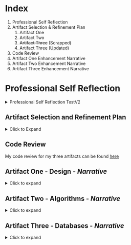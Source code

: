 # Index
1. Professional Self Reflection
2. Artifact Selection & Refinement Plan
    1. Artifact One
    2. Artifact Two
    3. ~~Artifact Three~~ (Scrapped)
    4. Artifact Three (Updated)
3. Code Review
4. Artifact One Enhancement Narrative 
5. Artifact Two Enhancement Narrative
6. Artifact Three Enhancement Narrative

# Professional Self Reflection
<details>
  <summary> 
	  Professional Self Reflection TestV2
	</summary>
	
<br/>
	
TO:DOLink test
## Header test
	
<br/>
	
*Italics*/
	
<br/>
	
**Bold**
	
<br/>
	
[link](https://youtu.be/ZsL6YUIJrj4)
	
<br/>
	
</details>


## Artifact Selection and Refinement Plan
 
<details>
  <summary>Click to Expand</summary>
<br/>

This is a showcase of my original artifact selection & refinement plan. Originally, I planned on creating a new artifact from scratch (the category thre

<br/>
	
### I. Artifact One: Software Engineering/Design 
	
The artifact for the first Category will be taken from my CS-410 Project One and Two. These projects required me to take an object file, explain its functionality, and using that make a similar cpp file. Then for project two I had to identify coding vulnerabilities and fix them. For the enhancements, 
The enhancement plan will start by recreating the original C++ program into a Java program. Once the program is remade, the next steps will be to add enhancements. An example of specific enhancements include adding a function that records each successful login (the username, password, and what time it takes place.) Another enhancement would also require usernames to be valid, and correspond to their given password. See flowchart on following page.
The main skill being illustrated here is my ability to recreate a program into another language, while retaining the original programs look and functionality. This aligns with the category one modification to transfer a project into a different language. Login accounting and proper username / password pair verification aligns with the enhancements of improving and expanding a projects complexity. 

<br/>
	
### II. Artifact Two: Algorithms and Data Structures 
	
<br/>
	
This artifact came from my IT-145 Project. The original project was a simple console application that allowed users to see the ships, cruises, and passengers, and add or edit them.
	
<br/>	
	
The enhancement plan follows the flowchart seen on the next page, yellow highlights the additional complexities. It looks to add more complicated algorithms and data structures to the program. It does this be adding many different attributes to each object type. Some of the attributes would be automatically calculated (such as Net Profit for a cruise.) The main modification would be expanding complexity of algorithms. For this, a recommended price calculator/simulator will recommend what can be done to match the goal profit based off expected passengers, expected room allocations ratios, and the maximum expected amount each tier of passenger is willing to spend on a room type and the variance expected within that maximum. It will work by distributing the expected passengers within the rooms based off the given ratios, and determine what price’s can be set for each room type to meet the profit goals (a passenger is removed if their preferred room type is out of their maximum spending amount.) 
	
<br/>	
	
This calculator is the main modification being made and adds a complex algorithm to calculate and simulate passenger distribution. This is used to help gauge what the price of each room should be set to, that way desired profit margins can better be met. This modification aligns with the expanded complexity of algorithms modification. 
	
<br/>
	
### ~~III. Artifact Three: Databases~~  (Outdated)
	
<br/>	
	
This artifcat does not currently exist, as the only three projects I have worked on that work with databases are locked behind my older courses. So this new project will be creating a full stack web application program that connects to a MongoDB with a python middleware. The enhancement plan is to create a full stack web application from scratch. It will start by creating a CSV file with the given data and then importing it to MongoDB. Then a Python Module will be used to perform operations on the database (CRUD operations minimum.) Finally a basic web application will be used to display results from the database, with the python module being used as middleware. The current plan is also to use Jupyter to create the front end of the stack. This demonstrates being able to make a full stack application, which is a variance of one of the recommended modifications for category three. 

<br/>
	
### III. Artifact Three: Updated

<br/>
	
After the initial refinement plan, I 

<br/>	
	
</details>



## Code Review
My code review for my three artifacts can be found [here](https://youtu.be/ZsL6YUIJrj4)


## Artifact One - Design - *Narrative*
<details>
  <summary>Click to expand</summary>
  
<br/>  
	
**Artifact Description**
	
<br/>  
	
The artifact is a C++ program file. It was originally a product of my CS-410 Reverse Engineering final projects, which were finished in August 2021. The project was to take an object file without any documentation and recreate it as a C++ program after interpreting the assembly code, then applying some security fixes to it. 

<br/> 
	
*Justification*
	
<br/> 
	
This artifact was chosen as I felt it was basic but easily could be improved or modified in many ways. Additionally, the choice to use this artifact was based on it also being a prime candidate to add a database to, without being overly complicated. This artifact also shows my reverse engineering ability, and felt that being able to recreate this into another language (Java) also demonstrated an important and related skillset. The artifact has been improve as it now properly validates a proper username/password combination, and will record login history or attempts to a text file (or create the text file if there is none.) 

<br/>  
	
**Fulfillment of Course Objectives**
	
<br/> 
	
The enhancements planned in Module one was met with this updated artifact; it was successfully recreated in Java, properly validates both a correct username and corresponding password, and records successful logins or attempts to a text file. Updated plans for this mostly revolve around Enhancement Three (databases), when a database will be tied into the program, and will contain the clients, users and login records. CRUD functionality will be added so the database can be used from the program. 

<br/>
	
**Reflection**
	
<br/>
	
During my enhancement, I immediately realized how rusty I was at Java compared to C++. This turned out to be a positive for me, as it gave me more experience with Java, and showed my ability to work with languages I am less comfortable with. I imagine the main challenges for this assignment will be to come during Enhancement Three and the inclusion of a database. 
	
<br/>
	
[Artifact One Github Link](https://github.com/ehickey96/ePortfolio-Artifact-One)
	
<br/>  
	
</details>

## Artifact Two - Algorithms - *Narrative*
<details>
  <summary>Click to expand</summary>
  
<br/>
	
 **Artifact Description**
	
<br/>  
	
The artifact is a Java program that was originally a project of my IT-145 Course. For this project, we were given a partially made menu-based program to manage cruises, ships, and passengers for a cruise company. This had specific requirements that we had to follow, but most of the project was just setting up basic object classes, and menu system handling.
	
<br/>  
	
**Justification**
  
<br/>
	
I chose this artifact, as I felt it was more complicated than the previous and could simply be modified to become a much more advanced system. I felt it was a clean base program that could be brought in multiple different directions. An additional benefit is that I will also be gaining even more Java experience which was something I was hoping for at the start of this course. This artifact was very elementary, but after successfully applying my enhancements well clearly show my ability to handle expanding to a more complex system, and my ability to incorporate more complicated algorithms. 

<br/>	
	
**Fulfillment of Course Objectives**
	
<br/>  
	
The enhancements originally planned in the refinement plan were not exactly met, but the results are similar. My updated menu system has much added complexities such as many extra attributes, and a simulation/calculation functions which showcase more complicated algorithms. Where my worked varied was the specific way I made a simulated. The main difference between the original plan the enhanced artifact I actually made is that I added many more features and distributed some into various different features (for instance, I have profit calculators and customer distributions as separate functions compared to my original plan which had them combined.) Where the enhanced algorithms show is in the calculator/simulator menu, which has two different calculator types (which can be used to optionally change the room prices if the user wants,) as well as a simulator which makes a mock list of customers and distributes them based on a number of factors and the use of RNG. This completes the requirement of adding a complex algorithm. 
  
<br/>
	
**Reflection**
  
<br/>
	
During this enhancement, I made a big mistake by adding too many attributes and adding a system that connects these various classes. This ended up creating a snowball effect of creating a complicated program that was hard to track and was taking a lot of work to maintain. I feel this program has a lot of positives, but before I submit it to the ePortolio, I plan to do a ton of clean up on the program within the code to consolidate as much of the code as possible. 

<br/>	

  [Artifact Two Github Link](https://github.com/ehickey96/ePortfolio-Artifact-Two)

</details>

## Artifact Three - Databases - *Narrative*
<details>
  <summary>Click to expand</summary>
	
<br/>
  
  **Artifact Description**
<br/>
  
The original artifact comes from the first enhancement included within the ePortfolio. A description of the ORIGINAL (the one that the first enhancement modified is as follows: 
“The artifact is a Java program that was originally a project of my IT-145 Course. For this project, we were given a partially made menu-based program to manage cruises, ships, and passengers for a cruise company. This had specific requirements that we had to follow, but most of the project was just setting up basic object classes, and menu system handling. “
The previous artifact was a recreated Java version of that program (it was originally C++). It included a proper username/password validation and a login recorder.
  
<br/>
	
**Justification**
<br/>
	
This artifact was chosen because it seemed the most straight forward to add a database too. Since I had to add a database to a program which was not designed around a database, I thought a simpler program would be the most reasonable for a database within this time window. This worked well, as I could add the database, and then add more complexities, rather than the other way around. This will help meet requirements by demonstrating the incorporation of a DB within a project, search functionality and some CRUD functionality within (currently I plan to add a delete and add client methods, due to time restraints wont be included for this submission.)
	
<br/>  
	
**Fulfillment of Course Objectives**
	
<br/> 
	
The enhancement plan described by the approved code review is this enhancement. This enhancement differs from the one found in the 1-4 submission, but I feel it demonstrates complexities of adding a database to a preexisting program (something I have not done or attempted before). This program has partial CRUD operations (added the add and remove options is very straightforward and I know I can easily accomplish that.) It additionally has proper checking so that it can connect to the database and will automatically use a mock data instead if no connection can be made. 

<br/>  

**Reflection**

<br/>	
	
During this enhancement I was nervous about the inclusion of a database into an existing program, as that was new for me. I also had never created my own database before. I set up MySQL on my computer, and after I while I figured out how to properly create the database and users for it. I filled the database, then began working towards incorporating the database within the artifact. The artifact works by asking if the user wants to connect to the database. If the user says no, or if they say yes but the connection cannot be completed, the program will run the entire time utilizing only the mock hardcoded data. If a db connection is made, it will utilize the db. This was a great learning experience as there was a lot of new concepts for me here. 

<br/>
	
NOTE: Demo Video can be found [here](https://youtu.be/WcCb6wnTHH0)

<br/>  

</details>


